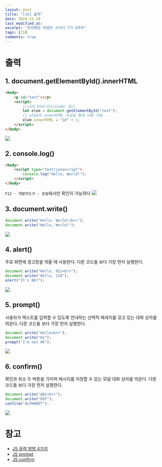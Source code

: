 ```yaml
---
layout: post
title: "[JS] 출력"
date: 2024-11-10
last_modified_at: 
excerpt: "모의해킹 취업반 스터디 7기 4주차"
tags: [JS]
comments: true
---
```


# 출력
## 1. document.getElementById().innerHTML
```html
<body>
    <p id="test"></p>
    <script>
        //id로 html요소(elem) 접근
        let elem = document.getElementById("test");
        // elem의 innerHTML 속성을 통해 내용 적용
        elem.innerHTML = "10" + 1;
    </script>
</body>
```
<img src = "https://cdn.jsdelivr.net/gh/aliquis-facio/aliquis-facio.github.io@master/_image/2024-11-10-1.png?raw=true">

## 2. console.log()
```html
<body>
	<script type="text/javascript">
	    console.log("Hello, World!");
	</script>
</body>
```

`F12 - 개발자도구 - 콘솔`에서만 확인이 가능하다
<img src = "https://cdn.jsdelivr.net/gh/aliquis-facio/aliquis-facio.github.io@master/_image/2024-11-10-2.png?raw=true">

## 3. document.write()
```js
document.write("Hello, World!<br>");
document.write("Hello, World!");
```
<img src = "https://cdn.jsdelivr.net/gh/aliquis-facio/aliquis-facio.github.io@master/_image/2024-11-10-3.png?raw=true">

## 4. alert()
주로 화면에 경고창을 띄울 때 사용한다. 다른 코드들 보다 가장 먼저 실행한다.

```js
document.write("Hello, 911<br>");
document.write("Hello, 119");
alert("It's OK?");
```
<img src = "https://cdn.jsdelivr.net/gh/aliquis-facio/aliquis-facio.github.io@master/_image/2024-11-10-4.gif?raw=true">

## 5. prompt()
사용자가 텍스트를 입력할 수 있도록 안내하는 선택적 메세지를 갖고 있는 대화 상자를 띄운다.
다른 코드들 보다 가장 먼저 실행한다.
```js
document.write("Hello<br>");
document.write("Hi");
prompt("I'm not OK");
```
<img src = "https://cdn.jsdelivr.net/gh/aliquis-facio/aliquis-facio.github.io@master/_image/2024-11-10-5.gif?raw=true">

## 6. confirm()
확인과 취소 두 버튼을 가지며 메시지를 지정할 수 있는 모달 대화 상자를 띄운다.
다른 코드들 보다 가장 먼저 실행한다.
```js
document.write("ABC<br>");
document.write("DEF");
confirm("ALPHABET");
```
<img src = "https://cdn.jsdelivr.net/gh/aliquis-facio/aliquis-facio.github.io@master/_image/2024-11-10-6.gif?raw=true">

# 참고
* [JS 출력 방법 4가지](https://jinnnkcoding.tistory.com/140)
* [JS prompt](https://developer.mozilla.org/ko/docs/Web/API/Window/prompt)
* [JS confirm](https://developer.mozilla.org/ko/docs/Web/API/Window/confirm)